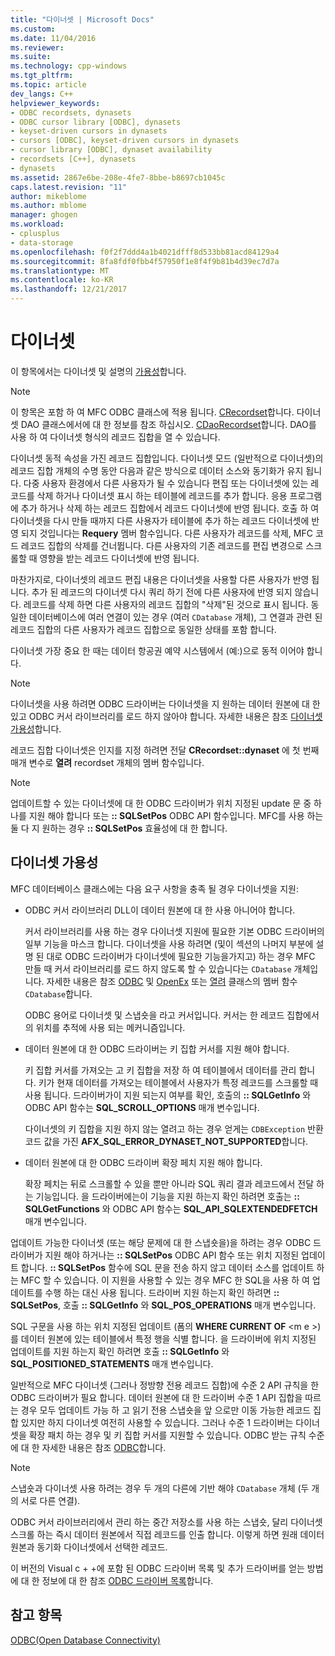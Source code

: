```yaml
---
title: "다이너셋 | Microsoft Docs"
ms.custom: 
ms.date: 11/04/2016
ms.reviewer: 
ms.suite: 
ms.technology: cpp-windows
ms.tgt_pltfrm: 
ms.topic: article
dev_langs: C++
helpviewer_keywords:
- ODBC recordsets, dynasets
- ODBC cursor library [ODBC], dynasets
- keyset-driven cursors in dynasets
- cursors [ODBC], keyset-driven cursors in dynasets
- cursor library [ODBC], dynaset availability
- recordsets [C++], dynasets
- dynasets
ms.assetid: 2867e6be-208e-4fe7-8bbe-b8697cb1045c
caps.latest.revision: "11"
author: mikeblome
ms.author: mblome
manager: ghogen
ms.workload:
- cplusplus
- data-storage
ms.openlocfilehash: f0f2f7ddd4a1b4021dfff8d533bb81acd84129a4
ms.sourcegitcommit: 8fa8fdf0fbb4f57950f1e8f4f9b81b4d39ec7d7a
ms.translationtype: MT
ms.contentlocale: ko-KR
ms.lasthandoff: 12/21/2017
---
```

# <a name="dynaset"></a>다이너셋
이 항목에서는 다이너셋 및 설명의 [가용성](#_core_availability_of_dynasets)합니다.  
  
> [!NOTE]
>  이 항목은 포함 하 여 MFC ODBC 클래스에 적용 됩니다. [CRecordset](../../mfc/reference/crecordset-class.md)합니다. 다이너셋 DAO 클래스에서에 대 한 정보를 참조 하십시오. [CDaoRecordset](../../mfc/reference/cdaorecordset-class.md)합니다. DAO를 사용 하 여 다이너셋 형식의 레코드 집합을 열 수 있습니다.  
  
 다이너셋 동적 속성을 가진 레코드 집합입니다. 다이너셋 모드 (일반적으로 다이너셋)의 레코드 집합 개체의 수명 동안 다음과 같은 방식으로 데이터 소스와 동기화가 유지 됩니다. 다중 사용자 환경에서 다른 사용자가 될 수 있습니다 편집 또는 다이너셋에 있는 레코드를 삭제 하거나 다이너셋 표시 하는 테이블에 레코드를 추가 합니다. 응용 프로그램에 추가 하거나 삭제 하는 레코드 집합에서 레코드 다이너셋에 반영 됩니다. 호출 하 여 다이너셋을 다시 만들 때까지 다른 사용자가 테이블에 추가 하는 레코드 다이너셋에 반영 되지 것입니다는 **Requery** 멤버 함수입니다. 다른 사용자가 레코드를 삭제, MFC 코드 레코드 집합의 삭제를 건너뜁니다. 다른 사용자의 기존 레코드를 편집 변경으로 스크롤할 때 영향을 받는 레코드 다이너셋에 반영 됩니다.  
  
 마찬가지로, 다이너셋의 레코드 편집 내용은 다이너셋을 사용할 다른 사용자가 반영 됩니다. 추가 된 레코드의 다이너셋 다시 쿼리 하기 전에 다른 사용자에 반영 되지 않습니다. 레코드를 삭제 하면 다른 사용자의 레코드 집합의 "삭제"된 것으로 표시 됩니다. 동일한 데이터베이스에 여러 연결이 있는 경우 (여러 `CDatabase` 개체), 그 연결과 관련 된 레코드 집합의 다른 사용자가 레코드 집합으로 동일한 상태를 포함 합니다.  
  
 다이너셋 가장 중요 한 때는 데이터 항공권 예약 시스템에서 (예:)으로 동적 이어야 합니다.  
  
> [!NOTE]
>  다이너셋을 사용 하려면 ODBC 드라이버는 다이너셋을 지 원하는 데이터 원본에 대 한 있고 ODBC 커서 라이브러리를 로드 하지 않아야 합니다. 자세한 내용은 참조 [다이너셋 가용성](#_core_availability_of_dynasets)합니다.  
  
 레코드 집합 다이너셋은 인지를 지정 하려면 전달 **CRecordset::dynaset** 에 첫 번째 매개 변수로 **열려** recordset 개체의 멤버 함수입니다.  
  
> [!NOTE]
>  업데이트할 수 있는 다이너셋에 대 한 ODBC 드라이버가 위치 지정된 update 문 중 하나를 지원 해야 합니다 또는 **:: SQLSetPos** ODBC API 함수입니다. MFC를 사용 하는 둘 다 지 원하는 경우 **:: SQLSetPos** 효율성에 대 한 합니다.  
  
##  <a name="_core_availability_of_dynasets"></a>다이너셋 가용성  
 MFC 데이터베이스 클래스에는 다음 요구 사항을 충족 될 경우 다이너셋을 지원:  
  
-   ODBC 커서 라이브러리 DLL이 데이터 원본에 대 한 사용 아니어야 합니다.  
  
     커서 라이브러리를 사용 하는 경우 다이너셋 지원에 필요한 기본 ODBC 드라이버의 일부 기능을 마스크 합니다. 다이너셋을 사용 하려면 (및이 섹션의 나머지 부분에 설명 된 대로 ODBC 드라이버가 다이너셋에 필요한 기능을가지고) 하는 경우 MFC 만들 때 커서 라이브러리를 로드 하지 않도록 할 수 있습니다는 `CDatabase` 개체입니다. 자세한 내용은 참조 [ODBC](../../data/odbc/odbc-basics.md) 및 [OpenEx](../../mfc/reference/cdatabase-class.md#openex) 또는 [열려](../../mfc/reference/cdatabase-class.md#open) 클래스의 멤버 함수 `CDatabase`합니다.  
  
     ODBC 용어로 다이너셋 및 스냅숏을 라고 커서입니다. 커서는 한 레코드 집합에서의 위치를 추적에 사용 되는 메커니즘입니다.  
  
-   데이터 원본에 대 한 ODBC 드라이버는 키 집합 커서를 지원 해야 합니다.  
  
     키 집합 커서를 가져오는 고 키 집합을 저장 하 여 테이블에서 데이터를 관리 합니다. 키가 현재 데이터를 가져오는 테이블에서 사용자가 특정 레코드를 스크롤할 때 사용 됩니다. 드라이버가이 지원 되는지 여부를 확인, 호출의 **:: SQLGetInfo** 와 ODBC API 함수는 **SQL_SCROLL_OPTIONS** 매개 변수입니다.  
  
     다이너셋의 키 집합을 지원 하지 않는 열려고 하는 경우 얻게는 `CDBException` 반환 코드 값을 가진 **AFX_SQL_ERROR_DYNASET_NOT_SUPPORTED**합니다.  
  
-   데이터 원본에 대 한 ODBC 드라이버 확장 페치 지원 해야 합니다.  
  
     확장 페치는 뒤로 스크롤할 수 있을 뿐만 아니라 SQL 쿼리 결과 레코드에서 전달 하는 기능입니다. 을 드라이버에는이 기능을 지원 하는지 확인 하려면 호출는 **:: SQLGetFunctions** 와 ODBC API 함수는 **SQL_API_SQLEXTENDEDFETCH** 매개 변수입니다.  
  
 업데이트 가능한 다이너셋 (또는 해당 문제에 대 한 스냅숏을)을 하려는 경우 ODBC 드라이버가 지원 해야 하거나는 **:: SQLSetPos** ODBC API 함수 또는 위치 지정된 업데이트 합니다. **:: SQLSetPos** 함수에 SQL 문을 전송 하지 않고 데이터 소스를 업데이트 하는 MFC 할 수 있습니다. 이 지원을 사용할 수 있는 경우 MFC 한 SQL을 사용 하 여 업데이트를 수행 하는 대신 사용 됩니다. 드라이버 지원 하는지 확인 하려면 **:: SQLSetPos**, 호출 **:: SQLGetInfo** 와 **SQL_POS_OPERATIONS** 매개 변수입니다.  
  
 SQL 구문을 사용 하는 위치 지정된 업데이트 (폼의 **WHERE CURRENT OF** \<m e >)를 데이터 원본에 있는 테이블에서 특정 행을 식별 합니다. 을 드라이버에 위치 지정된 업데이트를 지원 하는지 확인 하려면 호출 **:: SQLGetInfo** 와 **SQL_POSITIONED_STATEMENTS** 매개 변수입니다.  
  
 일반적으로 MFC 다이너셋 (그러나 정방향 전용 레코드 집합)에 수준 2 API 규칙을 한 ODBC 드라이버가 필요 합니다. 데이터 원본에 대 한 드라이버 수준 1 API 집합을 따르는 경우 모두 업데이트 가능 하 고 읽기 전용 스냅숏을 앞 으로만 이동 가능한 레코드 집합 있지만 하지 다이너셋 여전히 사용할 수 있습니다. 그러나 수준 1 드라이버는 다이너셋을 확장 패치 하는 경우 및 키 집합 커서를 지원할 수 있습니다. ODBC 받는 규칙 수준에 대 한 자세한 내용은 참조 [ODBC](../../data/odbc/odbc-basics.md)합니다.  
  
> [!NOTE]
>  스냅숏과 다이너셋 사용 하려는 경우 두 개의 다른에 기반 해야 `CDatabase` 개체 (두 개의 서로 다른 연결).  
  
 ODBC 커서 라이브러리에서 관리 하는 중간 저장소를 사용 하는 스냅숏, 달리 다이너셋 스크롤 하는 즉시 데이터 원본에서 직접 레코드를 인출 합니다. 이렇게 하면 원래 데이터 원본과 동기화 다이너셋에서 선택한 레코드.  
  
 이 버전의 Visual c + +에 포함 된 ODBC 드라이버 목록 및 추가 드라이버를 얻는 방법에 대 한 정보에 대 한 참조 [ODBC 드라이버 목록](../../data/odbc/odbc-driver-list.md)합니다.  
  
## <a name="see-also"></a>참고 항목  
 [ODBC(Open Database Connectivity)](../../data/odbc/open-database-connectivity-odbc.md)